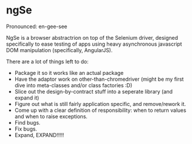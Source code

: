 # ngSe
Pronounced: en-gee-see

NgSe is a browser abstractrion on top of the Selenium driver, designed specifically to ease testing of apps using heavy asynchronous javascript DOM manipulation (specifically, AngularJS).

There are a lot of things left to do:
+ Package it so it works like an actual package
+ Have the adaptor work on other-than-chromedriver (might be my first dive into meta-classes and/or class factories :D)
+ Slice out the design-by-contract stuff into a seperate library (and expand it)
+ Figure out what is still fairly application specific, and remove/rework it.
+ Come up with a clear definition of responsibility: when to return values and when to raise exceptions.
+ Find bugs.
+ Fix bugs.
+ Expand, EXPAND!!!!!
